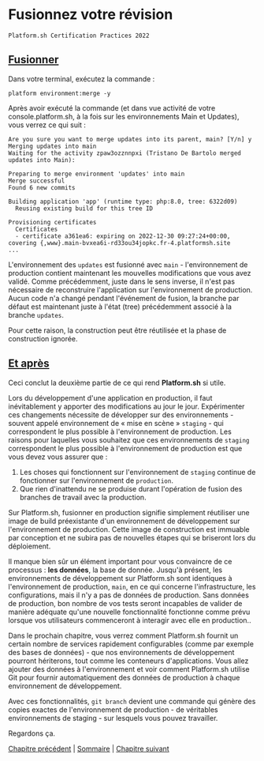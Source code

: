 # Fusionnez votre révision

`Platform.sh Certification Practices 2022`

## [Fusionner](https://master-7rqtwti-4mh7eev5ydrdo.eu-3.platformsh.site/getstarted/basics/git-started/merge.html#merge)

Dans votre terminal, exécutez la commande :

```
platform environment:merge -y
```

Après avoir exécuté la commande (et dans vue activité de votre console.platform.sh, à la fois sur les environnements Main et Updates), vous verrez ce qui suit :

```
Are you sure you want to merge updates into its parent, main? [Y/n] y
Merging updates into main
Waiting for the activity zpaw3ozznnpxi (Tristano De Bartolo merged updates into Main):

Preparing to merge environment 'updates' into main
Merge successful
Found 6 new commits

Building application 'app' (runtime type: php:8.0, tree: 6322d09)
  Reusing existing build for this tree ID

Provisioning certificates
  Certificates
  - certificate a361ea6: expiring on 2022-12-30 09:27:24+00:00, covering {,www}.main-bvxea6i-rd33ou34jopkc.fr-4.platformsh.site
...
```

L'environnement des `updates` est fusionné avec `main` - l'environnement de production contient maintenant les mouvelles modifications que vous avez validé. Comme précédemment, juste dans le sens inverse, il n'est pas nécessaire de reconstruire l'application sur l'environnement de production. Aucun code n'a changé pendant l'événement de fusion, la branche par défaut est maintenant juste à l'état (tree) précédemment associé à la branche `updates`.

Pour cette raison, la construction peut être réutilisée et la phase de construction ignorée.

## [Et après](https://master-7rqtwti-4mh7eev5ydrdo.eu-3.platformsh.site/getstarted/basics/git-started/merge.html#whats-next)

Ceci conclut la deuxième partie de ce qui rend **Platform.sh** si utile.

Lors du développement d'une application en production, il faut inévitablement y apporter des modifications au jour le jour. Expérimenter ces changements nécessite de développer sur des environnements - souvent appelé environnement de « mise en scène » `staging` - qui correspondent le plus possible à l'environnement de production. Les raisons pour laquelles vous souhaitez que ces environnements de `staging` correspondent le plus possible à l'environnement de production est que vous devez vous assurer que :

1. Les choses qui fonctionnent sur l'environnement de `staging` continue de fonctionner sur l'environnement de `production`.
2. Que rien d'inattendu ne se produise durant l'opération de fusion des branches de travail avec la production.

Sur Platform.sh, fusionner en production signifie simplement réutiliser une image de build préexistante d'un environnement de développement sur l'environnement de production. Cette image de construction est immuable par conception et ne subira pas de nouvelles étapes qui se briseront lors du déploiement.

Il manque bien sûr un élément important pour vous convaincre de ce processus : **les données**, la base de donnée. Jusqu'à présent, les environnements de développement sur Platform.sh sont identiques à l'environnement de production, `main`, en ce qui concerne l'infrastructure, les configurations, mais il n'y a pas de données de production. Sans données de production, bon nombre de vos tests seront incapables de valider de manière adéquate qu'une nouvelle fonctionnalité fonctionne comme prévu lorsque vos utilisateurs commenceront à interagir avec elle en production..

Dans le prochain chapitre, vous verrez comment Platform.sh fournit un certain nombre de services rapidement configurables (comme par exemple des bases de données) - que nos environnements de développement pourront hériterons, tout comme les conteneurs d'applications. Vous allez ajouter des données à l'environnement et voir comment Platform.sh utilise Git pour fournir automatiquement des données de production à chaque environnement de développement.

Avec ces fonctionnalités, `git branch` devient une commande qui génère des copies exactes de l'environnement de production - de véritables environnements de staging - sur lesquels vous pouvez travailler.

Regardons ça.

[Chapitre précédent](./chapter-6.md) | [Sommaire](../README.md) | [Chapitre suivant](./chapter-8.md)

